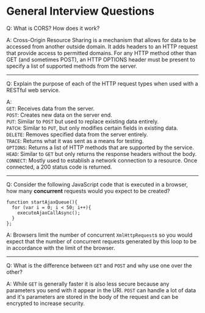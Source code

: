 # General Interview Questions

Q: What is CORS? How does it work?

A: Cross-Origin Resource Sharing is a mechanism that allows for data to be accessed from another outside domain. It adds headers to an HTTP request that provide access to permitted domains. For any HTTP method other than GET (and sometimes POST), an HTTP OPTIONS header must be present to specify a list of supported methods from the server.

---

Q: Explain the purpose of each of the HTTP request types when used with a RESTful web service.

A:  
`GET`: Receives data from the server.  
`POST`: Creates new data on the server end.  
`PUT`: Similar to `POST` but used to replace existing data entirely.  
`PATCH`: Similar to `PUT`, but only modifies certain fields in existing data.  
`DELETE`: Removes specified data from the server entirely.  
`TRACE`: Returns what it was sent as a means for testing.  
`OPTIONS`: Returns a list of HTTP methods that are supported by the service.  
`HEAD`: Similar to `GET` but only returns the response headers without the body.  
`CONNECT`: Mostly used to establish a network connection to a resource. Once connected, a 200 status code is returned.

---

Q: Consider the following JavaScript code that is executed in a browser, how many **concurrent** requests would you expect to be created?
```
function startAjaxQueue(){
  for (var i = 0; i < 50; i++){
  	executeAjaxCallAsync();
  }
}; 
```

A: Browsers limit the number of concurrent `XmlHttpRequest`s so you would expect that the number of concurrent requests generated by this loop to be in accordance with the limit of the browser.

---

Q: What is the difference between `GET` and `POST` and why use one over the other?

A: While `GET` is generally faster it is also less secure because any parameters you send with it appear in the URl. `POST` can handle a lot of data and it's parameters are stored in the body of the request and can be encrypted to increase security. 
